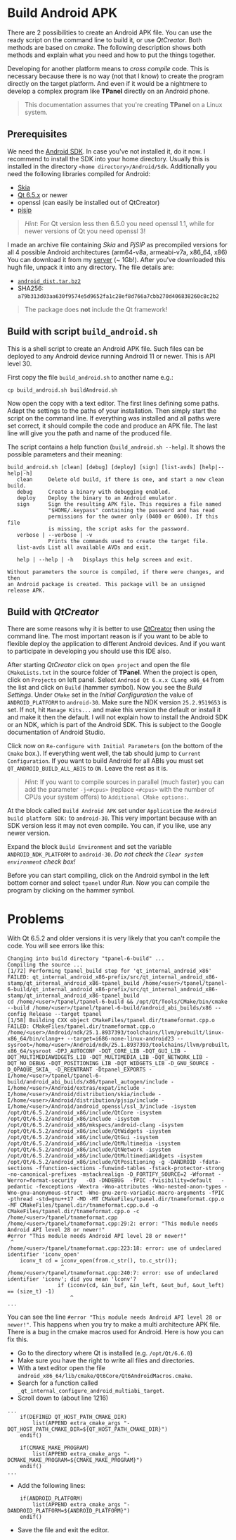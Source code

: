 # Build Android APK

There are 2 possibilities to create an Android APK file. You can use the ready script on the command line to build it, or use _QtCreator_. Both methods are based on _cmake_. The following description shows both methods and explain what you need and how to put the things together.

Developing for another platform means to _cross compile_ code. This is necessary because there is no way (not that I know) to create the program directly on the target platform. And even if it would be a nightmere to develop a complex program like **TPanel** directly on an Android phone.

> This documentation assumes that you're creating **TPanel** on a Linux system.

## Prerequisites

We need the [Android SDK](https://developer.android.com/). In case you've not installed it, do it now. I recommend to install the SDK into your home directory. Usually this is installed in the directory `<home directory>/Android/Sdk`. Additionally you need the following libraries compiled for Android:

- [Skia](https://skia.org)
- [Qt 6.5.x](https://doc.qt.io/qt-6/) or newer
- openssl (can easily be installed out of QtCreator)
- [pjsip](https://www.pjsip.org)

> _Hint_: For Qt version less then 6.5.0 you need openssl 1.1, while for newer versions of Qt you need openssl 3!

I made an archive file containing _Skia_ and _PjSIP_ as precompiled versions for all 4 possible Android architectures (arm64-v8a, armeabi-v7a, x86_64, x86) You can download it from my [server](https://www.theosys.at/download/android_dist.tar.bz2) (~ 1Gb!). After you've downloaded this hugh file, unpack it into any directory. The file details are:

- [`android_dist.tar.bz2`](https://www.theosys.at/download/android_dist.tar.bz2)
- SHA256: `a79b313d03aa630f9574e5d9652fa1c28ef8d766a7cbb270d406838260c8c2b2`

> The package does **not** include the Qt framework!

## Build with script `build_android.sh`

This is a shell script to create an Android APK file. Such files can be deployed to any Android device running Android 11 or newer. This is API level 30.

First copy the file `build_android.sh` to another name e.g.:

    cp build_android.sh buildAndroid.sh

Now open the copy with a text editor. The first lines defining some paths. Adapt the settings to the paths of your installation. Then simply start the script on the command line. If everything was installed and all paths were set correct, it should compile the code and produce an APK file. The last line will give you the path and name of the produced file.

The script contains a help function (`build_android.sh --help`). It shows the possible parameters and their meaning:
```
build_android.sh [clean] [debug] [deploy] [sign] [list-avds] [help|--help|-h]
   clean     Delete old build, if there is one, and start a new clean build.
   debug     Create a binary with debugging enabled.
   deploy    Deploy the binary to an Android emulator.
   sign      Sign the resulting APK file. This requires a file named
             "$HOME/.keypass" containing the password and has read
             permissions for the owner only (0400 or 0600). If this file
             is missing, the script asks for the password.
   verbose | --verbose | -v
             Prints the commands used to create the target file.
   list-avds List all available AVDs and exit.

   help | --help | -h   Displays this help screen and exit.

Without parameters the source is compiled, if there were changes, and then
an Android package is created. This package will be an unsigned release APK.
```

## Build with _QtCreator_

There are some reasons why it is better to use [QtCreator](https://www.qt.io/product/development-tools) then using the command line. The most important reason is if you want to be able to flexible deploy the application to different Android devices. And if you want to participate in developing you should use this IDE also.

After starting _QtCreator_ click on `Open project` and open the file `CMakeLists.txt` in the source folder of **TPanel**. When the project is open, click on `Projects` on left panel. Select `Android Qt 6.x.x CLang x86_64` from the list and click on `Build` (hammer symbol). Now you see the _Build Settings_. Under `CMake` set in the _Initial Configuration_ the value of `ANDROID_PLATFORM` to `android-30`. Make sure the NDK version `25.2.9519653` is set. If not, hit `Manage Kits...` and make this version the default or install it and make it then the default. I will not explain how to install the Android SDK or an NDK, which is part of the Android SDK. This is subject to the Google documentation of Android Studio.

Click now on `Re-configure with Initial Parameters` (on the bottom of the `Cmake` box.). If everything went well, the tab should jump to `Current Configuration`. If you want to build Android for all ABIs you must set `QT_ANDROID_BUILD_ALL_ABIS` to `ON`. Leave the rest as it is.

> _Hint_: If you want to compile sources in parallel (much faster) you can add the parameter `-j<#cpus>` (replace `<#cpus>` with the number of CPUs your system offers) to `Additional CMake options:`.

At the block called `Build Android APK` set under `Application` the `Android build platform SDK:` to `android-30`. This very important because with an SDK version less it may not even compile. You can, if you like, use any newer version.

Expand the block `Build Environment` and set the variable `ANDROID_NDK_PLATFORM` to `android-30`. _Do not check the `Clear system environment` check box!_

Before you can start compiling, click on the Android symbol in the left bottom corner and select `tpanel` under _Run_. Now you can compile the program by clicking on the hammer symbol.

# Problems

With Qt 6.5.2 and older versions it is very likely that you can't compile the code. You will see errors like this:
```
Changing into build directory "tpanel-6-build" ...
Compiling the source ...
[1/72] Performing tpanel_build step for 'qt_internal_android_x86'
FAILED: qt_internal_android_x86-prefix/src/qt_internal_android_x86-stamp/qt_internal_android_x86-tpanel_build /home/<user>/tpanel/tpanel-6-build/qt_internal_android_x86-prefix/src/qt_internal_android_x86-stamp/qt_internal_android_x86-tpanel_build
cd /home/<user>/tpanel/tpanel-6-build && /opt/Qt/Tools/CMake/bin/cmake --build /home/<user>/tpanel/tpanel-6-build/android_abi_builds/x86 --config Release --target tpanel
[1/58] Building CXX object CMakeFiles/tpanel.dir/tnameformat.cpp.o
FAILED: CMakeFiles/tpanel.dir/tnameformat.cpp.o
/home/<user>/Android/ndk/25.1.8937393/toolchains/llvm/prebuilt/linux-x86_64/bin/clang++ --target=i686-none-linux-android23 --sysroot=/home/<user>/Android/ndk/25.1.8937393/toolchains/llvm/prebuilt/linux-x86_64/sysroot -DPJ_AUTOCONF -DQT_CORE_LIB -DQT_GUI_LIB -DQT_MULTIMEDIAWIDGETS_LIB -DQT_MULTIMEDIA_LIB -DQT_NETWORK_LIB -DQT_NO_DEBUG -DQT_POSITIONING_LIB -DQT_WIDGETS_LIB -D_GNU_SOURCE -D_OPAQUE_SKIA_ -D_REENTRANT -Dtpanel_EXPORTS -I/home/<user>/tpanel/tpanel-6-build/android_abi_builds/x86/tpanel_autogen/include -I/home/<user>/Android/extras/expat/include -I/home/<user>/Android/distribution/skia/include -I/home/<user>/Android/distribution/pjsip/include -I/home/<user>/Android/android_openssl/ssl_3/include -isystem /opt/Qt/6.5.2/android_x86/include/QtCore -isystem /opt/Qt/6.5.2/android_x86/include -isystem /opt/Qt/6.5.2/android_x86/mkspecs/android-clang -isystem /opt/Qt/6.5.2/android_x86/include/QtWidgets -isystem /opt/Qt/6.5.2/android_x86/include/QtGui -isystem /opt/Qt/6.5.2/android_x86/include/QtMultimedia -isystem /opt/Qt/6.5.2/android_x86/include/QtNetwork -isystem /opt/Qt/6.5.2/android_x86/include/QtMultimediaWidgets -isystem /opt/Qt/6.5.2/android_x86/include/QtPositioning -g -DANDROID -fdata-sections -ffunction-sections -funwind-tables -fstack-protector-strong -no-canonical-prefixes -mstackrealign -D_FORTIFY_SOURCE=2 -Wformat -Werror=format-security   -O3 -DNDEBUG  -fPIC -fvisibility=default   -pedantic -fexceptions -Wextra -Wno-attributes -Wno-nested-anon-types -Wno-gnu-anonymous-struct -Wno-gnu-zero-variadic-macro-arguments -fPIC -pthread -std=gnu++17 -MD -MT CMakeFiles/tpanel.dir/tnameformat.cpp.o -MF CMakeFiles/tpanel.dir/tnameformat.cpp.o.d -o CMakeFiles/tpanel.dir/tnameformat.cpp.o -c /home/<user>/tpanel/tnameformat.cpp
/home/<user>/tpanel/tnameformat.cpp:29:2: error: "This module needs Android API level 28 or newer!"
#error "This module needs Android API level 28 or newer!"
 ^
/home/<user>/tpanel/tnameformat.cpp:223:18: error: use of undeclared identifier 'iconv_open'
    iconv_t cd = iconv_open(from.c_str(), to.c_str());
                 ^
/home/<user>/tpanel/tnameformat.cpp:240:7: error: use of undeclared identifier 'iconv'; did you mean 'lconv'?
                if (iconv(cd, &in_buf, &in_left, &out_buf, &out_left) == (size_t) -1)
                    ^
...
```
You can see the line `#error "This module needs Android API level 28 or newer!"`. This happens when you try to make a multi architecture APK file. There is a bug in the cmake macros used for Android. Here is how you can fix this.

- Go to the directory where Qt is installed (e.g. `/opt/Qt/6.6.0`)
- Make sure you have the right to write all files and directories.
- With a text editor open the file `android_x86_64/lib/cmake/Qt6Core/Qt6AndroidMacros.cmake`.
- Search for a function called `_qt_internal_configure_android_multiabi_target`.
- Scroll down to (about line 1216)
```
...
    if(DEFINED QT_HOST_PATH_CMAKE_DIR)
        list(APPEND extra_cmake_args "-DQT_HOST_PATH_CMAKE_DIR=${QT_HOST_PATH_CMAKE_DIR}")
    endif()

    if(CMAKE_MAKE_PROGRAM)
        list(APPEND extra_cmake_args "-DCMAKE_MAKE_PROGRAM=${CMAKE_MAKE_PROGRAM}")
    endif()
...
```
- Add the following lines:
```
    if(ANDROID_PLATFORM)
        list(APPEND extra_cmake_args "-DANDROID_PLATFORM=${ANDROID_PLATFORM}")
    endif()

```
- Save the file and exit the editor.
